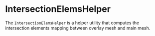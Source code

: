# IntersectionElemsHelper

The `IntersectionElemsHelper` is a helper utility that computes the intersection elements mapping between overlay mesh and main mesh.
